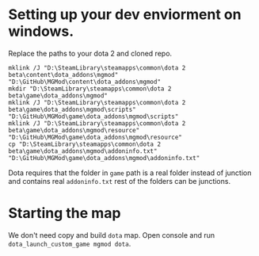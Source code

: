 # Setting up your dev enviorment on windows.
Replace the paths to your dota 2 and cloned repo.
```
mklink /J "D:\SteamLibrary\steamapps\common\dota 2 beta\content\dota_addons\mgmod" "D:\GitHub\MGMod\content\dota_addons\mgmod"
mkdir "D:\SteamLibrary\steamapps\common\dota 2 beta\game\dota_addons\mgmod"
mklink /J "D:\SteamLibrary\steamapps\common\dota 2 beta\game\dota_addons\mgmod\scripts" "D:\GitHub\MGMod\game\dota_addons\mgmod\scripts"
mklink /J "D:\SteamLibrary\steamapps\common\dota 2 beta\game\dota_addons\mgmod\resource" "D:\GitHub\MGMod\game\dota_addons\mgmod\resource"
cp "D:\SteamLibrary\steamapps\common\dota 2 beta\game\dota_addons\mgmod\addoninfo.txt" "D:\GitHub\MGMod\game\dota_addons\mgmod\addoninfo.txt"
```
Dota requires that the folder in `game` path is a real folder instead of junction and contains real `addoninfo.txt` rest of the folders can be junctions.
# Starting the map
We don't need copy and build `dota` map. Open console and run `dota_launch_custom_game mgmod dota`. 